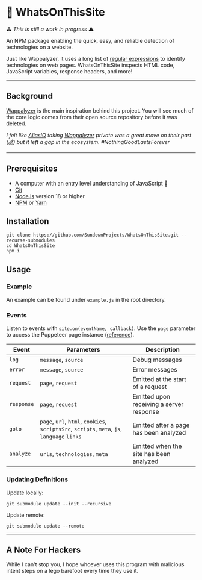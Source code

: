 # 🔎 WhatsOnThisSite

⚠️ _This is still a work in progress_ ⚠️

An NPM package enabling the quick, easy, and reliable detection of technologies on a website.

Just like Wappalyzer, it uses a long list of [regular expressions](https://developer.mozilla.org/en-US/docs/Web/JavaScript/Guide/Regular_Expressions) to identify technologies on web pages. WhatsOnThisSite inspects HTML code, JavaScript variables, response headers, and more!

---

## Background

[Wappalyzer](https://www.wappalyzer.com/) is the main inspiration behind this project. You will see much of the core logic comes from their open source repository before it was deleted.

_I felt like [AliasIO](https://github.com/AliasIO) taking [Wappalyzer](https://www.wappalyzer.com/) private was a great move on their part (💰) but it left a gap in the ecosystem. #NothingGoodLastsForever_

---

## Prerequisites

- A computer with an entry level understanding of JavaScript 🤣
- [Git](https://git-scm.com)
- [Node.js](https://nodejs.org) version 18 or higher
- [NPM](https://www.npmjs.com) or [Yarn](https://yarnpkg.com)

## Installation

```
git clone https://github.com/SundownProjects/WhatsOnThisSite.git --recurse-submodules
cd WhatsOnThisSite
npm i
```

## Usage

### Example

An example can be found under `example.js` in the root directory.

### Events

Listen to events with `site.on(eventName, callback)`. Use the `page` parameter to access the Puppeteer page instance ([reference](https://github.com/puppeteer/puppeteer/blob/main/docs/api.md#class-page)).

| Event      | Parameters                                                                                  | Description                              |
| ---------- | ------------------------------------------------------------------------------------------- | ---------------------------------------- |
| `log`      | `message`, `source`                                                                         | Debug messages                           |
| `error`    | `message`, `source`                                                                         | Error messages                           |
| `request`  | `page`, `request`                                                                           | Emitted at the start of a request        |
| `response` | `page`, `request`                                                                           | Emitted upon receiving a server response |
| `goto`     | `page`, `url`, `html`, `cookies`, `scriptsSrc`, `scripts`, `meta`, `js`, `language` `links` | Emitted after a page has been analyzed   |
| `analyze`  | `urls`, `technologies`, `meta`                                                              | Emitted when the site has been analyzed  |

### Updating Definitions

Update locally:

```
git submodule update --init --recursive
```

Update remote:

```
git submodule update --remote
```

---

## A Note For Hackers

While I can't stop you, I hope whoever uses this program with malicious intent steps on a lego barefoot every time they use it.
